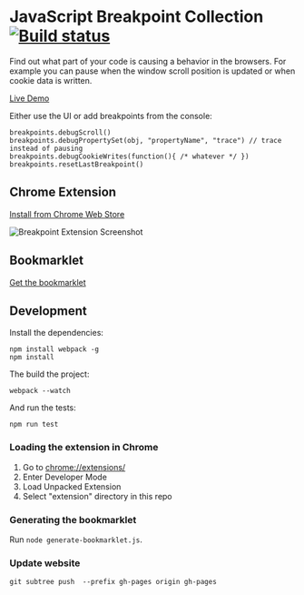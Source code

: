 # JavaScript Breakpoint Collection [![Build status](https://api.travis-ci.org/mattzeunert/javascript-breakpoint-collection.svg?branch=master)](https://travis-ci.org/mattzeunert/javascript-breakpoint-collection)

Find out what part of your code is causing a behavior in the browsers. For example you can pause when the window scroll position is updated or when cookie data is written.

[Live Demo](http://www.mattzeunert.com/javascript-breakpoint-collection/live-demo.html)

Either use the UI or add breakpoints from the console:

    breakpoints.debugScroll()
    breakpoints.debugPropertySet(obj, "propertyName", "trace") // trace instead of pausing
    breakpoints.debugCookieWrites(function(){ /* whatever */ })
    breakpoints.resetLastBreakpoint()

## Chrome Extension

[Install from Chrome Web Store](https://chrome.google.com/webstore/detail/javascript-breakpoint-col/kgpjjblahlmjlfljfpcneapmeblichbp)

![Breakpoint Extension Screenshot](https://cloud.githubusercontent.com/assets/1303660/14769837/c9bf8438-0a59-11e6-8a16-5cff6886adbc.png)

## Bookmarklet

<a href="http://www.mattzeunert.com/javascript-breakpoint-collection/bookmarklet.html">Get the bookmarklet</a>

## Development

Install the dependencies:

    npm install webpack -g
    npm install

The build the project:

    webpack --watch

And run the tests:

    npm run test

### Loading the extension in Chrome

1. Go to [chrome://extensions/](chrome://extensions/)
2. Enter Developer Mode
3. Load Unpacked Extension
4. Select "extension" directory in this repo

### Generating the bookmarklet

Run `node generate-bookmarklet.js`.

### Update website

`git subtree push  --prefix gh-pages origin gh-pages`
